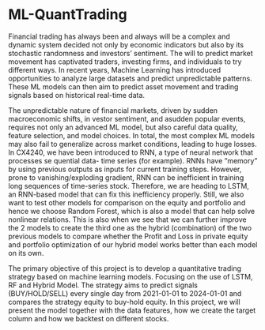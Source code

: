 # ML-QuantTrading
 Financial trading has always been and always will be a complex and dynamic system decided
 not only by economic indicators but also by its stochastic randomness and investors’ sentiment.
 The will to predict market movement has captivated traders, investing firms, and individuals to
 try different ways. In recent years, Machine Learning has introduced opportunities to analyze
 large datasets and predict unpredictable patterns. These ML models can then aim to predict asset
 movement and trading signals based on historical real-time data.
 
 The unpredictable nature of financial markets, driven by sudden macroeconomic shifts, in
vestor sentiment, and asudden popular events, requires not only an advanced ML model, but also
 careful data quality, feature selection, and model choices. In total, the most complex ML models
 may also fail to generalize across market conditions, leading to huge losses.
 In CX4240, we have been introduced to RNN, a type of neural network that processes se
quential data- time series (for example). RNNs have ”memory” by using previous outputs as inputs
 for current training steps. However, prone to vanishing/exploding gradient, RNN can be inefficient
 in training long sequences of time-series stock. Therefore, we are heading to LSTM, an RNN-based
 model that can fix this inefficiency properly. Still, we also want to test other models for comparison
 on the equity and portfolio and hence we choose Random Forest, which is also a model that can
 help solve nonlinear relations. This is also when we see that we can further improve the 2 models to
 create the third one as the hybrid (combination) of the two previous models to compare whether the
 Profit and Loss in private equity and portfolio optimization of our hybrid model works better than
 each model on its own.
 
 The primary objective of this project is to develop a quantitative trading strategy based on
 machine learning models. Focusing on the use of LSTM, RF and Hybrid Model. The strategy
 aims to predict signals (BUY/HOLD/SELL) every single day from 2021-01-01 to 2024-01-01 and
 compares the strategy equity to buy-hold equity. In this project, we will present the model together
 with the data features, how we create the target column and how we backtest on different stocks.

